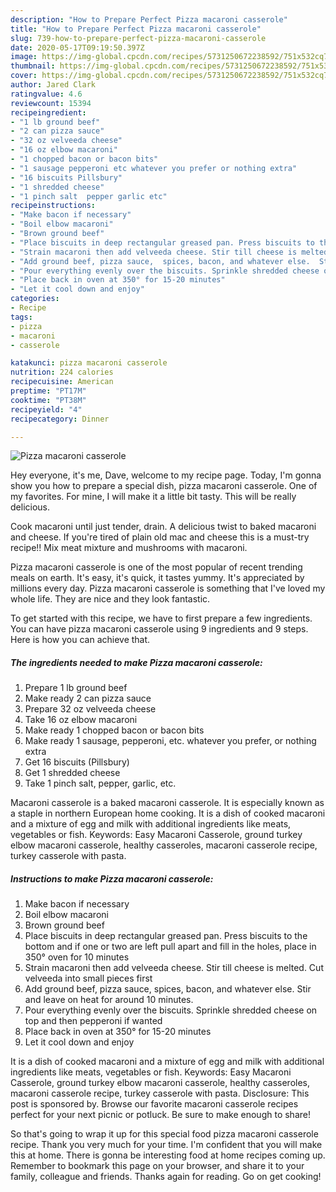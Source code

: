 ```yaml
---
description: "How to Prepare Perfect Pizza macaroni casserole"
title: "How to Prepare Perfect Pizza macaroni casserole"
slug: 739-how-to-prepare-perfect-pizza-macaroni-casserole
date: 2020-05-17T09:19:50.397Z
image: https://img-global.cpcdn.com/recipes/5731250672238592/751x532cq70/pizza-macaroni-casserole-recipe-main-photo.jpg
thumbnail: https://img-global.cpcdn.com/recipes/5731250672238592/751x532cq70/pizza-macaroni-casserole-recipe-main-photo.jpg
cover: https://img-global.cpcdn.com/recipes/5731250672238592/751x532cq70/pizza-macaroni-casserole-recipe-main-photo.jpg
author: Jared Clark
ratingvalue: 4.6
reviewcount: 15394
recipeingredient:
- "1 lb ground beef"
- "2 can pizza sauce"
- "32 oz velveeda cheese"
- "16 oz elbow macaroni"
- "1 chopped bacon or bacon bits"
- "1 sausage pepperoni etc whatever you prefer or nothing extra"
- "16 biscuits Pillsbury"
- "1 shredded cheese"
- "1 pinch salt  pepper garlic etc"
recipeinstructions:
- "Make bacon if necessary"
- "Boil elbow macaroni"
- "Brown ground beef"
- "Place biscuits in deep rectangular greased pan. Press biscuits to the bottom and if one or two are left pull apart and fill in the holes, place in 350° oven for 10 minutes"
- "Strain macaroni then add velveeda cheese. Stir till cheese is melted.  Cut velveeda into small pieces first"
- "Add ground beef, pizza sauce,  spices, bacon, and whatever else.  Stir and leave on heat for around 10 minutes."
- "Pour everything evenly over the biscuits. Sprinkle shredded cheese on top and then pepperoni if wanted"
- "Place back in oven at 350° for 15-20 minutes"
- "Let it cool down and enjoy"
categories:
- Recipe
tags:
- pizza
- macaroni
- casserole

katakunci: pizza macaroni casserole 
nutrition: 224 calories
recipecuisine: American
preptime: "PT17M"
cooktime: "PT38M"
recipeyield: "4"
recipecategory: Dinner

---
```



![Pizza macaroni casserole](https://img-global.cpcdn.com/recipes/5731250672238592/751x532cq70/pizza-macaroni-casserole-recipe-main-photo.jpg)

Hey everyone, it's me, Dave, welcome to my recipe page. Today, I'm gonna show you how to prepare a special dish, pizza macaroni casserole. One of my favorites. For mine, I will make it a little bit tasty. This will be really delicious.

Cook macaroni until just tender, drain. A delicious twist to baked macaroni and cheese. If you&#39;re tired of plain old mac and cheese this is a must-try recipe!! Mix meat mixture and mushrooms with macaroni.

Pizza macaroni casserole is one of the most popular of recent trending meals on earth. It's easy, it's quick, it tastes yummy. It's appreciated by millions every day. Pizza macaroni casserole is something that I've loved my whole life. They are nice and they look fantastic.


To get started with this recipe, we have to first prepare a few ingredients. You can have pizza macaroni casserole using 9 ingredients and 9 steps. Here is how you can achieve that.

<!--inarticleads1-->

##### The ingredients needed to make Pizza macaroni casserole:

1. Prepare 1 lb ground beef
1. Make ready 2 can pizza sauce
1. Prepare 32 oz velveeda cheese
1. Take 16 oz elbow macaroni
1. Make ready 1 chopped bacon or bacon bits
1. Make ready 1 sausage, pepperoni, etc. whatever you prefer, or nothing extra
1. Get 16 biscuits (Pillsbury)
1. Get 1 shredded cheese
1. Take 1 pinch salt,  pepper, garlic, etc.


Macaroni casserole is a baked macaroni casserole. It is especially known as a staple in northern European home cooking. It is a dish of cooked macaroni and a mixture of egg and milk with additional ingredients like meats, vegetables or fish. Keywords: Easy Macaroni Casserole, ground turkey elbow macaroni casserole, healthy casseroles, macaroni casserole recipe, turkey casserole with pasta. 

<!--inarticleads2-->

##### Instructions to make Pizza macaroni casserole:

1. Make bacon if necessary
1. Boil elbow macaroni
1. Brown ground beef
1. Place biscuits in deep rectangular greased pan. Press biscuits to the bottom and if one or two are left pull apart and fill in the holes, place in 350° oven for 10 minutes
1. Strain macaroni then add velveeda cheese. Stir till cheese is melted.  Cut velveeda into small pieces first
1. Add ground beef, pizza sauce,  spices, bacon, and whatever else.  Stir and leave on heat for around 10 minutes.
1. Pour everything evenly over the biscuits. Sprinkle shredded cheese on top and then pepperoni if wanted
1. Place back in oven at 350° for 15-20 minutes
1. Let it cool down and enjoy


It is a dish of cooked macaroni and a mixture of egg and milk with additional ingredients like meats, vegetables or fish. Keywords: Easy Macaroni Casserole, ground turkey elbow macaroni casserole, healthy casseroles, macaroni casserole recipe, turkey casserole with pasta. Disclosure: This post is sponsored by. Browse our favorite macaroni casserole recipes perfect for your next picnic or potluck. Be sure to make enough to share! 

So that's going to wrap it up for this special food pizza macaroni casserole recipe. Thank you very much for your time. I'm confident that you will make this at home. There is gonna be interesting food at home recipes coming up. Remember to bookmark this page on your browser, and share it to your family, colleague and friends. Thanks again for reading. Go on get cooking!
